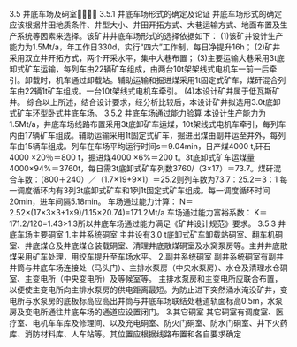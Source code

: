 3.5  井底车场及硐室
3.5.1 井底车场形式的确定及论证
井底车场形式的确定应该根据井田地质条件、井型大小、井田开拓方式、大巷运输方式、地面布置及生产系统等因素来选择。该矿井井底车场形式的选择依据如下：
(1)该矿井设计生产能力为1.5Mt/a，年工作日330d，实行“四六”工作制，每日净提升16h；
(2)矿井采用双立井开拓方式，两个开采水平，集中大巷布置；
(3)主要运输大巷采用3t底卸式矿车运输，每列车由22辆矿车组成，由两台10t架架线式电机车一前一后牵引。卸载时，机车通过卸载站。辅助运输和掘进煤采用1t固定式矿车，煤矸混合列车由22辆1t矿车组成。一台10t架线式电机车牵引。
(4)本设计矿井属于低瓦斯矿井。
综合以上所述，结合设计要求，经分析比较后，本设计矿井拟选用3.0t底卸式矿车环型卧式井底车场。
3.5.2 井底车场通过能力验算
本设计生产能力为1.5Mt/a，井底车场线路布置采用3t底卸矿车运煤，10t架线式电机车牵引，每列车内由17辆矿车组成。辅助运输采用1t固定式矿车，掘进出煤由副井运至井外，每列车由15辆车组成。列车在车场平均运行时间s＝9.04min，日产煤4000 t,矸石4000 ×20％＝800 t，掘进煤4000 ×6%＝200 t。3t底卸式矿车运煤量4000×94%＝3760t，每日需3t底卸式矿车列数3760/（3×17）＝73.7。煤矸混合车数：（800＋240）／（1.7×19+9×1）＝25.2则列车数为73.7：25.2＝3：1
每一调度循环内有3列3t底卸式矿车和1列1t固定式矿车组成。每一调度循环时间20min，进车间隔5.18min。
车场通过能力计算：
N＝2.52×(17×3×3+1×9)/1.15×20.74)=171.2Mt/a
车场通过能力富裕系数：
K＝171.2/120=1.43>1.3所以井底车场通过能力满足《矿井设计规范》要求。
3.5.3 井底车场主要硐室
1.主井系统硐室
主井设有3.0 t底卸式矿车卸载站硐室、翻车机硐室、井底煤仓及井底煤仓装载硐室、清理井底散煤硐室及水窝泵房等。主井井底散煤采用矿车处理，用绞车提升至车场水平。
2.副井系统硐室
副井系统硐室有副井井筒与井底车场连接处（马头门）、主排水泵房（中央水泵房）、水仓及清理水仓硐室、主变电所（中央变电所）及等候室等。
主排水泵房和主变电所应联合布置，以便使主变电所向主排水泵房的供电距离最短。为防止进下突然涌水淹没矿井，变电所与水泵房的底板标高应高出井筒与井底车场联结处巷道轨面标高0.5m，水泵房及变电所通往井底车场的通道应设置闭门。
3.其它硐室
其它硐室有调度室、医疗室、电机车车库及修理间、以及充电硐室、防火门硐室、防水门硐室、井下火药库、消防材料库、人车站等。其位置应根据线路布置和各自要求确定